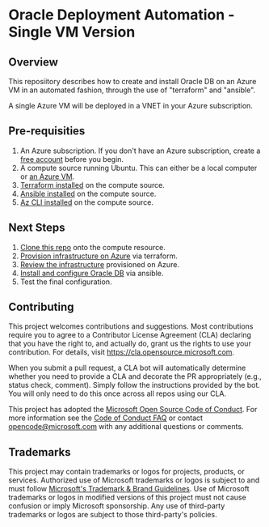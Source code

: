 # Oracle Deployment Automation - Single VM Version


## Overview

This reposiitory describes how to create and install Oracle DB on an Azure VM in an automated fashion, through the use of "terraform" and "ansible".

A single Azure VM will be deployed in a VNET in your Azure subscription.

## Pre-requisities

1. An Azure subscription. If you don't have an Azure subscription, create a [free account](https://azure.microsoft.com/en-us/free/?ref=microsoft.com&utm_source=microsoft.com&utm_medium=docs&utm_campaign=visualstudio) before you begin.
2. A compute source running Ubuntu. This can either be a local computer or [an Azure VM](https://learn.microsoft.com/en-us/azure/virtual-machines/linux/quick-create-portal?tabs=ubuntu). 
3. [Terraform installed](https://developer.hashicorp.com/terraform/downloads) on the compute source.
4. [Ansible installed](https://docs.ansible.com/ansible/latest/installation_guide/installation_distros.html) on the compute source.
5. [Az CLI installed](https://learn.microsoft.com/en-us/cli/azure/install-azure-cli-linux?pivots=apt) on the compute source.

## Next Steps

1. [Clone this repo](https://github.com/Pamir/oracle-deployment-automation/blob/feature/create-single-vm/documentation/CLONE.md) onto the compute resource.
2. [Provision infrastructure on Azure](https://github.com/Pamir/oracle-deployment-automation/blob/feature/create-single-vm/terraform/bootstrap/single_instance/README.md) via terraform.
3. [Review the infrastructure](https://github.com/Pamir/oracle-deployment-automation/blob/feature/create-single-vm/documentation/REVIEW_INFRA.md) provisioned on Azure.
4. [Install and configure Oracle DB](https://github.com/Pamir/oracle-deployment-automation/blob/feature/create-single-vm/documentation/ANSIBLE.md) via ansible.
5. Test the final configuration.


## Contributing

This project welcomes contributions and suggestions.  Most contributions require you to agree to a
Contributor License Agreement (CLA) declaring that you have the right to, and actually do, grant us
the rights to use your contribution. For details, visit https://cla.opensource.microsoft.com.

When you submit a pull request, a CLA bot will automatically determine whether you need to provide
a CLA and decorate the PR appropriately (e.g., status check, comment). Simply follow the instructions
provided by the bot. You will only need to do this once across all repos using our CLA.

This project has adopted the [Microsoft Open Source Code of Conduct](https://opensource.microsoft.com/codeofconduct/).
For more information see the [Code of Conduct FAQ](https://opensource.microsoft.com/codeofconduct/faq/) or
contact [opencode@microsoft.com](mailto:opencode@microsoft.com) with any additional questions or comments.

## Trademarks

This project may contain trademarks or logos for projects, products, or services. Authorized use of Microsoft 
trademarks or logos is subject to and must follow 
[Microsoft's Trademark & Brand Guidelines](https://www.microsoft.com/en-us/legal/intellectualproperty/trademarks/usage/general).
Use of Microsoft trademarks or logos in modified versions of this project must not cause confusion or imply Microsoft sponsorship.
 Any use of third-party trademarks or logos are subject to those third-party's policies.
